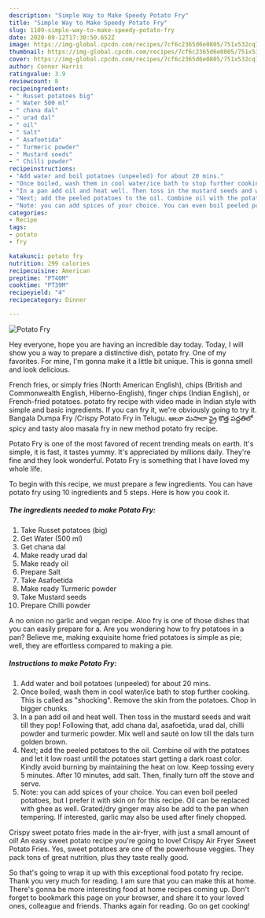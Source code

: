 ```yaml
---
description: "Simple Way to Make Speedy Potato Fry"
title: "Simple Way to Make Speedy Potato Fry"
slug: 1109-simple-way-to-make-speedy-potato-fry
date: 2020-09-12T17:30:50.652Z
image: https://img-global.cpcdn.com/recipes/7cf6c2365d6e0805/751x532cq70/potato-fry-recipe-main-photo.jpg
thumbnail: https://img-global.cpcdn.com/recipes/7cf6c2365d6e0805/751x532cq70/potato-fry-recipe-main-photo.jpg
cover: https://img-global.cpcdn.com/recipes/7cf6c2365d6e0805/751x532cq70/potato-fry-recipe-main-photo.jpg
author: Connor Harris
ratingvalue: 3.9
reviewcount: 8
recipeingredient:
- " Russet potatoes big"
- " Water 500 ml"
- " chana dal"
- " urad dal"
- " oil"
- " Salt"
- " Asafoetida"
- " Turmeric powder"
- " Mustard seeds"
- " Chilli powder"
recipeinstructions:
- "Add water and boil potatoes (unpeeled) for about 20 mins."
- "Once boiled, wash them in cool water/ice bath to stop further cooking. This is called as &#34;shocking&#34;. Remove the skin from the potatoes. Chop in bigger chunks."
- "In a pan add oil and heat well. Then toss in the mustard seeds and wait till they pop! Following that, add chana dal, asafoetida, urad dal, chilli powder and turmeric powder. Mix well and sauté on low till the dals turn golden brown."
- "Next; add the peeled potatoes to the oil. Combine oil with the potatoes and let it low roast untill the potatoes start getting a dark roast color. Kindly avoid burning by maintaining the heat on low. Keep tossing every 5 minutes. After 10 minutes, add salt. Then, finally turn off the stove and serve."
- "Note: you can add spices of your choice. You can even boil peeled potatoes, but I prefer it with skin on for this recipe. Oil can be replaced with ghee as well. Grated/dry ginger may also be add to the pan when tempering. If interested, garlic may also be used after finely chopped."
categories:
- Recipe
tags:
- potato
- fry

katakunci: potato fry 
nutrition: 299 calories
recipecuisine: American
preptime: "PT40M"
cooktime: "PT39M"
recipeyield: "4"
recipecategory: Dinner

---
```



![Potato Fry](https://img-global.cpcdn.com/recipes/7cf6c2365d6e0805/751x532cq70/potato-fry-recipe-main-photo.jpg)

Hey everyone, hope you are having an incredible day today. Today, I will show you a way to prepare a distinctive dish, potato fry. One of my favorites. For mine, I'm gonna make it a little bit unique. This is gonna smell and look delicious.

French fries, or simply fries (North American English), chips (British and Commonwealth English, Hiberno-English), finger chips (Indian English), or French-fried potatoes. potato fry recipe with video made in Indian style with simple and basic ingredients. If you can fry it, we&#39;re obviously going to try it. Bangala Dumpa Fry /Crispy Potato Fry in Telugu. ఆలూ మసాలా ఫ్రై కొత్త పద్దతిలో spicy and tasty aloo masala fry in new method potato fry recipe.

Potato Fry is one of the most favored of recent trending meals on earth. It's simple, it is fast, it tastes yummy. It's appreciated by millions daily. They're fine and they look wonderful. Potato Fry is something that I have loved my whole life.


To begin with this recipe, we must prepare a few ingredients. You can have potato fry using 10 ingredients and 5 steps. Here is how you cook it.

<!--inarticleads1-->

##### The ingredients needed to make Potato Fry:

1. Take  Russet potatoes (big)
1. Get  Water (500 ml)
1. Get  chana dal
1. Make ready  urad dal
1. Make ready  oil
1. Prepare  Salt
1. Take  Asafoetida
1. Make ready  Turmeric powder
1. Take  Mustard seeds
1. Prepare  Chilli powder


A no onion no garlic and vegan recipe. Aloo fry is one of those dishes that you can easily prepare for a. Are you wondering how to fry potatoes in a pan? Believe me, making exquisite home fried potatoes is simple as pie; well, they are effortless compared to making a pie. 

<!--inarticleads2-->

##### Instructions to make Potato Fry:

1. Add water and boil potatoes (unpeeled) for about 20 mins.
1. Once boiled, wash them in cool water/ice bath to stop further cooking. This is called as &#34;shocking&#34;. Remove the skin from the potatoes. Chop in bigger chunks.
1. In a pan add oil and heat well. Then toss in the mustard seeds and wait till they pop! Following that, add chana dal, asafoetida, urad dal, chilli powder and turmeric powder. Mix well and sauté on low till the dals turn golden brown.
1. Next; add the peeled potatoes to the oil. Combine oil with the potatoes and let it low roast untill the potatoes start getting a dark roast color. Kindly avoid burning by maintaining the heat on low. Keep tossing every 5 minutes. After 10 minutes, add salt. Then, finally turn off the stove and serve.
1. Note: you can add spices of your choice. You can even boil peeled potatoes, but I prefer it with skin on for this recipe. Oil can be replaced with ghee as well. Grated/dry ginger may also be add to the pan when tempering. If interested, garlic may also be used after finely chopped.


Crispy sweet potato fries made in the air-fryer, with just a small amount of oil! An easy sweet potato recipe you&#39;re going to love! Crispy Air Fryer Sweet Potato Fries. Yes, sweet potatoes are one of the powerhouse veggies. They pack tons of great nutrition, plus they taste really good. 

So that's going to wrap it up with this exceptional food potato fry recipe. Thank you very much for reading. I am sure that you can make this at home. There's gonna be more interesting food at home recipes coming up. Don't forget to bookmark this page on your browser, and share it to your loved ones, colleague and friends. Thanks again for reading. Go on get cooking!
